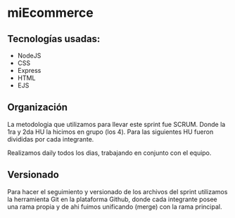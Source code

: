 # miEcommerce
## Tecnologías usadas:
* NodeJS
* CSS
* Express
* HTML
* EJS

## Organización
La metodologia que utilizamos para llevar este sprint fue SCRUM. 
Donde la 1ra y 2da HU la hicimos en grupo (los 4).
Para las siguientes HU fueron divididas por cada integrante.

Realizamos daily todos los dias, trabajando en conjunto con el equipo.

## Versionado
Para hacer el seguimiento y versionado de los archivos del sprint utilizamos la herramienta Git en la 
plataforma Github, donde cada integrante posee una rama propia y de ahi fuimos unificando (merge) con la 
rama principal.
